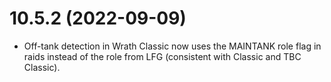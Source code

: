 # 10.5.2 (2022-09-09)

* Off-tank detection in Wrath Classic now uses the MAINTANK role flag in raids instead of the role from LFG (consistent with Classic and TBC Classic).
